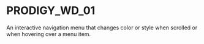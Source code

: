 # PRODIGY_WD_01
An interactive navigation menu that changes color or style when scrolled or when hovering over a menu item. 
